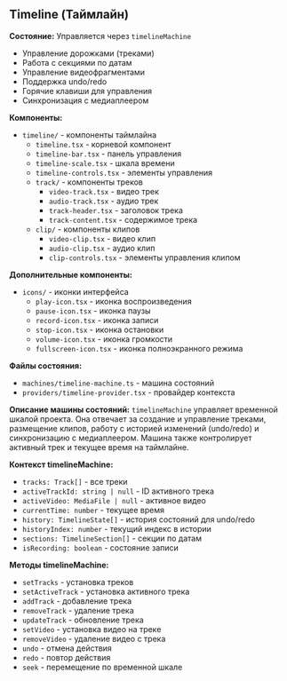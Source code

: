 ## Timeline (Таймлайн)

**Состояние:** Управляется через `timelineMachine`

- Управление дорожками (треками)
- Работа с секциями по датам
- Управление видеофрагментами
- Поддержка undo/redo
- Горячие клавиши для управления
- Синхронизация с медиаплеером

**Компоненты:**

- `timeline/` - компоненты таймлайна
  - `timeline.tsx` - корневой компонент
  - `timeline-bar.tsx` - панель управления
  - `timeline-scale.tsx` - шкала времени
  - `timeline-controls.tsx` - элементы управления
  - `track/` - компоненты треков
    - `video-track.tsx` - видео трек
    - `audio-track.tsx` - аудио трек
    - `track-header.tsx` - заголовок трека
    - `track-content.tsx` - содержимое трека
  - `clip/` - компоненты клипов
    - `video-clip.tsx` - видео клип
    - `audio-clip.tsx` - аудио клип
    - `clip-controls.tsx` - элементы управления клипом

**Дополнительные компоненты:**

- `icons/` - иконки интерфейса
  - `play-icon.tsx` - иконка воспроизведения
  - `pause-icon.tsx` - иконка паузы
  - `record-icon.tsx` - иконка записи
  - `stop-icon.tsx` - иконка остановки
  - `volume-icon.tsx` - иконка громкости
  - `fullscreen-icon.tsx` - иконка полноэкранного режима

**Файлы состояния:**

- `machines/timeline-machine.ts` - машина состояний
- `providers/timeline-provider.tsx` - провайдер контекста

**Описание машины состояний:**
`timelineMachine` управляет временной шкалой проекта. Она отвечает за создание и управление треками, размещение клипов, работу с историей изменений (undo/redo) и синхронизацию с медиаплеером. Машина также контролирует активный трек и текущее время на таймлайне.

**Контекст timelineMachine:**

- `tracks: Track[]` - все треки
- `activeTrackId: string | null` - ID активного трека
- `activeVideo: MediaFile | null` - активное видео
- `currentTime: number` - текущее время
- `history: TimelineState[]` - история состояний для undo/redo
- `historyIndex: number` - текущий индекс в истории
- `sections: TimelineSection[]` - секции по датам
- `isRecording: boolean` - состояние записи

**Методы timelineMachine:**

- `setTracks` - установка треков
- `setActiveTrack` - установка активного трека
- `addTrack` - добавление трека
- `removeTrack` - удаление трека
- `updateTrack` - обновление трека
- `setVideo` - установка видео на треке
- `removeVideo` - удаление видео с трека
- `undo` - отмена действия
- `redo` - повтор действия
- `seek` - перемещение по временной шкале
